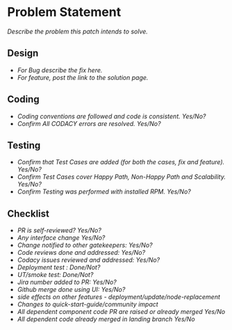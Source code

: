 # Problem Statement

_Describe the problem this patch intends to solve._

## Design

- _For Bug describe the fix here._
- _For feature, post the link to the solution page._

## Coding

- _Coding conventions are followed and code is consistent. Yes/No?_
- _Confirm All CODACY errors are resolved. Yes/No?_

## Testing

- _Confirm that Test Cases are added (for both the cases, fix and feature). Yes/No?_
- _Confirm Test Cases cover Happy Path, Non-Happy Path and Scalability. Yes/No?_
- _Confirm Testing was performed with installed RPM. Yes/No?_

## Checklist

- _PR is self-reviewed? Yes/No?_
- _Any interface change Yes/No?_
- _Change notified to other gatekeepers: Yes/No?_
- _Code reviews done and addressed: Yes/No?_
- _Codacy issues reviewed and addressed: Yes/No?_
- _Deployment test : Done/Not?_
- _UT/smoke test: Done/Not?_
- _Jira number added to PR: Yes/No?_
- _Github merge done using UI: Yes/No?_
- _side effects on other features - deployment/update/node-replacement_
- _Changes to quick-start-guide/community impact_
- _All dependent component code PR are raised or already merged Yes/No_
- _All dependent code already merged in landing branch Yes/No_
